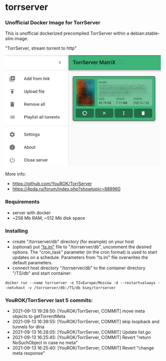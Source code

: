 # torrserver
### Unofficial Docker Image for TorrServer

This is unofficial dockerized precompiled TorrServer within a debian:stable-slim image.

"TorrServer, stream torrent to http"

![TorrServer](https://raw.githubusercontent.com/MrKsey/torrserver/master/ts.jpg)

More info:
- https://github.com/YouROK/TorrServer
- https://4pda.ru/forum/index.php?showtopic=889960

### Requirements

* server with docker
* ~256 Mb RAM, ~512 Mb disk space 

### Installing

- сreate "/torrserver/db" directory (for example) on your host
- (optional) put ["ts.ini"](https://raw.githubusercontent.com/MrKsey/torrserver/master/ts.ini) file to "/torrserver/db", uncomment the desired options. The "cron_task" parameter (in the cron format) is used to start updates on a schedule. Parameters from "ts.ini" file overwrites the default parameters.
- connect host directory "/torrserver/db" to the container directory "/TS/db" and start container:
```
docker run --name torrserver -e TZ=Europe/Moscow -d --restart=always --net=host -v /torrserver/db:/TS/db ksey/torrserver
```



















### YouROK/TorrServer last 5 commits:
* 2021-09-13 19:28:50: [YouROK/TorrServer, COMMIT] move meta objects to getTorrentMeta
* 2021-09-13 16:39:55: [YouROK/TorrServer, COMMIT] skip loopback and tunnels for dlna
* 2021-09-13 16:28:05: [YouROK/TorrServer, COMMIT] Update list.go
* 2021-09-13 16:25:45: [YouROK/TorrServer, COMMIT] Revert "return NoSuchObject in case no meta"
* 2021-09-13 16:25:40: [YouROK/TorrServer, COMMIT] Revert "change meta response"
